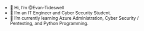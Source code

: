 - 👋 Hi, I’m @Evan-Tideswell
- 👀 I’m an IT Engineer and Cyber Security Student.
- 🌱 I’m currently learning Azure Administration, Cyber Security / Pentesting, and Python Programming.

<!---
Evan-Tideswell/Evan-Tideswell is a ✨ special ✨ repository because its `README.md` (this file) appears on your GitHub profile.
You can click the Preview link to take a look at your changes.
--->
